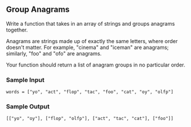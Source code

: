 
## Group Anagrams

Write a function that takes in an array of strings and groups anagrams together.

Anagrams are strings made up of exactly the same letters, where order doesn't
matter. For example, "cinema" and "iceman" are
anagrams; similarly, "foo" and "ofo" are anagrams.

Your function should return a list of anagram groups in no particular order.

### Sample Input
```
words = ["yo", "act", "flop", "tac", "foo", "cat", "oy", "olfp"]
```

### Sample Output
```
[["yo", "oy"], ["flop", "olfp"], ["act", "tac", "cat"], ["foo"]]
```
